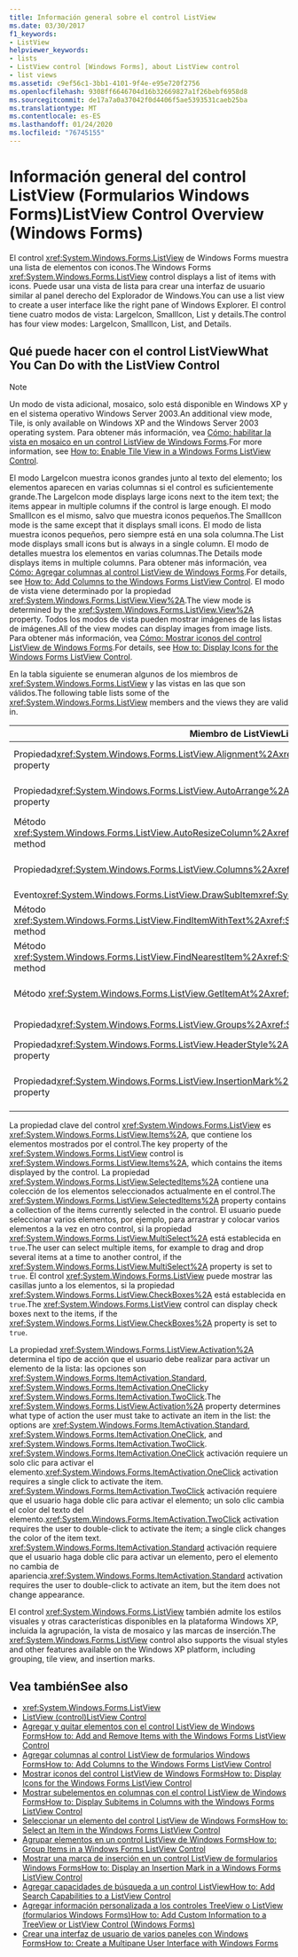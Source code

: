```yaml
---
title: Información general sobre el control ListView
ms.date: 03/30/2017
f1_keywords:
- ListView
helpviewer_keywords:
- lists
- ListView control [Windows Forms], about ListView control
- list views
ms.assetid: c9ef56c1-3bb1-4101-9f4e-e95e720f2756
ms.openlocfilehash: 9308ff6646704d16b32669827a1f26bebf6958d8
ms.sourcegitcommit: de17a7a0a37042f0d4406f5ae5393531caeb25ba
ms.translationtype: MT
ms.contentlocale: es-ES
ms.lasthandoff: 01/24/2020
ms.locfileid: "76745155"
---
```

# <a name="listview-control-overview-windows-forms"></a><span data-ttu-id="65a1a-102">Información general del control ListView (Formularios Windows Forms)</span><span class="sxs-lookup"><span data-stu-id="65a1a-102">ListView Control Overview (Windows Forms)</span></span>
<span data-ttu-id="65a1a-103">El control <xref:System.Windows.Forms.ListView> de Windows Forms muestra una lista de elementos con iconos.</span><span class="sxs-lookup"><span data-stu-id="65a1a-103">The Windows Forms <xref:System.Windows.Forms.ListView> control displays a list of items with icons.</span></span> <span data-ttu-id="65a1a-104">Puede usar una vista de lista para crear una interfaz de usuario similar al panel derecho del Explorador de Windows.</span><span class="sxs-lookup"><span data-stu-id="65a1a-104">You can use a list view to create a user interface like the right pane of Windows Explorer.</span></span> <span data-ttu-id="65a1a-105">El control tiene cuatro modos de vista: LargeIcon, SmallIcon, List y details.</span><span class="sxs-lookup"><span data-stu-id="65a1a-105">The control has four view modes: LargeIcon, SmallIcon, List, and Details.</span></span>  
  
## <a name="what-you-can-do-with-the-listview-control"></a><span data-ttu-id="65a1a-106">Qué puede hacer con el control ListView</span><span class="sxs-lookup"><span data-stu-id="65a1a-106">What You Can Do with the ListView Control</span></span>  
  
> [!NOTE]
> <span data-ttu-id="65a1a-107">Un modo de vista adicional, mosaico, solo está disponible en Windows XP y en el sistema operativo Windows Server 2003.</span><span class="sxs-lookup"><span data-stu-id="65a1a-107">An additional view mode, Tile, is only available on Windows XP and the Windows Server 2003 operating system.</span></span> <span data-ttu-id="65a1a-108">Para obtener más información, vea [Cómo: habilitar la vista en mosaico en un control ListView de Windows Forms](how-to-enable-tile-view-in-a-windows-forms-listview-control.md).</span><span class="sxs-lookup"><span data-stu-id="65a1a-108">For more information, see [How to: Enable Tile View in a Windows Forms ListView Control](how-to-enable-tile-view-in-a-windows-forms-listview-control.md).</span></span>  
  
 <span data-ttu-id="65a1a-109">El modo LargeIcon muestra iconos grandes junto al texto del elemento; los elementos aparecen en varias columnas si el control es suficientemente grande.</span><span class="sxs-lookup"><span data-stu-id="65a1a-109">The LargeIcon mode displays large icons next to the item text; the items appear in multiple columns if the control is large enough.</span></span> <span data-ttu-id="65a1a-110">El modo SmallIcon es el mismo, salvo que muestra iconos pequeños.</span><span class="sxs-lookup"><span data-stu-id="65a1a-110">The SmallIcon mode is the same except that it displays small icons.</span></span> <span data-ttu-id="65a1a-111">El modo de lista muestra iconos pequeños, pero siempre está en una sola columna.</span><span class="sxs-lookup"><span data-stu-id="65a1a-111">The List mode displays small icons but is always in a single column.</span></span> <span data-ttu-id="65a1a-112">El modo de detalles muestra los elementos en varias columnas.</span><span class="sxs-lookup"><span data-stu-id="65a1a-112">The Details mode displays items in multiple columns.</span></span> <span data-ttu-id="65a1a-113">Para obtener más información, vea [Cómo: Agregar columnas al control ListView de Windows Forms](how-to-add-columns-to-the-windows-forms-listview-control.md).</span><span class="sxs-lookup"><span data-stu-id="65a1a-113">For details, see [How to: Add Columns to the Windows Forms ListView Control](how-to-add-columns-to-the-windows-forms-listview-control.md).</span></span> <span data-ttu-id="65a1a-114">El modo de vista viene determinado por la propiedad <xref:System.Windows.Forms.ListView.View%2A>.</span><span class="sxs-lookup"><span data-stu-id="65a1a-114">The view mode is determined by the <xref:System.Windows.Forms.ListView.View%2A> property.</span></span> <span data-ttu-id="65a1a-115">Todos los modos de vista pueden mostrar imágenes de las listas de imágenes.</span><span class="sxs-lookup"><span data-stu-id="65a1a-115">All of the view modes can display images from image lists.</span></span> <span data-ttu-id="65a1a-116">Para obtener más información, vea [Cómo: Mostrar iconos del control ListView de Windows Forms](how-to-display-icons-for-the-windows-forms-listview-control.md).</span><span class="sxs-lookup"><span data-stu-id="65a1a-116">For details, see [How to: Display Icons for the Windows Forms ListView Control](how-to-display-icons-for-the-windows-forms-listview-control.md).</span></span>  
  
 <span data-ttu-id="65a1a-117">En la tabla siguiente se enumeran algunos de los miembros de <xref:System.Windows.Forms.ListView> y las vistas en las que son válidos.</span><span class="sxs-lookup"><span data-stu-id="65a1a-117">The following table lists some of the <xref:System.Windows.Forms.ListView> members and the views they are valid in.</span></span>  
  
|<span data-ttu-id="65a1a-118">Miembro de ListView</span><span class="sxs-lookup"><span data-stu-id="65a1a-118">ListView member</span></span>|<span data-ttu-id="65a1a-119">Vista</span><span class="sxs-lookup"><span data-stu-id="65a1a-119">View</span></span>|  
|---------------------|----------|  
|<span data-ttu-id="65a1a-120">Propiedad<xref:System.Windows.Forms.ListView.Alignment%2A></span><span class="sxs-lookup"><span data-stu-id="65a1a-120"><xref:System.Windows.Forms.ListView.Alignment%2A> property</span></span>|<span data-ttu-id="65a1a-121"><xref:System.Windows.Forms.View.SmallIcon> o <xref:System.Windows.Forms.View.LargeIcon></span><span class="sxs-lookup"><span data-stu-id="65a1a-121"><xref:System.Windows.Forms.View.SmallIcon> or <xref:System.Windows.Forms.View.LargeIcon></span></span>|  
|<span data-ttu-id="65a1a-122">Propiedad<xref:System.Windows.Forms.ListView.AutoArrange%2A></span><span class="sxs-lookup"><span data-stu-id="65a1a-122"><xref:System.Windows.Forms.ListView.AutoArrange%2A> property</span></span>|<span data-ttu-id="65a1a-123"><xref:System.Windows.Forms.View.SmallIcon> o <xref:System.Windows.Forms.View.LargeIcon></span><span class="sxs-lookup"><span data-stu-id="65a1a-123"><xref:System.Windows.Forms.View.SmallIcon> or <xref:System.Windows.Forms.View.LargeIcon></span></span>|  
|<span data-ttu-id="65a1a-124">Método <xref:System.Windows.Forms.ListView.AutoResizeColumn%2A></span><span class="sxs-lookup"><span data-stu-id="65a1a-124"><xref:System.Windows.Forms.ListView.AutoResizeColumn%2A> method</span></span>|<xref:System.Windows.Forms.View.Details>|  
|<span data-ttu-id="65a1a-125">Propiedad<xref:System.Windows.Forms.ListView.Columns%2A></span><span class="sxs-lookup"><span data-stu-id="65a1a-125"><xref:System.Windows.Forms.ListView.Columns%2A> property</span></span>|<span data-ttu-id="65a1a-126"><xref:System.Windows.Forms.View.Details> o <xref:System.Windows.Forms.View.Tile></span><span class="sxs-lookup"><span data-stu-id="65a1a-126"><xref:System.Windows.Forms.View.Details> or <xref:System.Windows.Forms.View.Tile></span></span>|  
|<span data-ttu-id="65a1a-127">Evento<xref:System.Windows.Forms.ListView.DrawSubItem></span><span class="sxs-lookup"><span data-stu-id="65a1a-127"><xref:System.Windows.Forms.ListView.DrawSubItem> event</span></span>|<xref:System.Windows.Forms.View.Details>|  
|<span data-ttu-id="65a1a-128">Método <xref:System.Windows.Forms.ListView.FindItemWithText%2A></span><span class="sxs-lookup"><span data-stu-id="65a1a-128"><xref:System.Windows.Forms.ListView.FindItemWithText%2A> method</span></span>|<span data-ttu-id="65a1a-129"><xref:System.Windows.Forms.View.Details>, <xref:System.Windows.Forms.View.List>o <xref:System.Windows.Forms.View.Tile></span><span class="sxs-lookup"><span data-stu-id="65a1a-129"><xref:System.Windows.Forms.View.Details>, <xref:System.Windows.Forms.View.List>, or <xref:System.Windows.Forms.View.Tile></span></span>|  
|<span data-ttu-id="65a1a-130">Método <xref:System.Windows.Forms.ListView.FindNearestItem%2A></span><span class="sxs-lookup"><span data-stu-id="65a1a-130"><xref:System.Windows.Forms.ListView.FindNearestItem%2A> method</span></span>|<span data-ttu-id="65a1a-131"><xref:System.Windows.Forms.View.SmallIcon> o <xref:System.Windows.Forms.View.LargeIcon></span><span class="sxs-lookup"><span data-stu-id="65a1a-131"><xref:System.Windows.Forms.View.SmallIcon> or <xref:System.Windows.Forms.View.LargeIcon></span></span>|  
|<span data-ttu-id="65a1a-132">Método <xref:System.Windows.Forms.ListView.GetItemAt%2A></span><span class="sxs-lookup"><span data-stu-id="65a1a-132"><xref:System.Windows.Forms.ListView.GetItemAt%2A> method</span></span>|<span data-ttu-id="65a1a-133"><xref:System.Windows.Forms.View.Details> o <xref:System.Windows.Forms.View.Tile></span><span class="sxs-lookup"><span data-stu-id="65a1a-133"><xref:System.Windows.Forms.View.Details> or <xref:System.Windows.Forms.View.Tile></span></span>|  
|<span data-ttu-id="65a1a-134">Propiedad<xref:System.Windows.Forms.ListView.Groups%2A></span><span class="sxs-lookup"><span data-stu-id="65a1a-134"><xref:System.Windows.Forms.ListView.Groups%2A> property</span></span>|<span data-ttu-id="65a1a-135">Todas las vistas excepto <xref:System.Windows.Forms.View.List></span><span class="sxs-lookup"><span data-stu-id="65a1a-135">All views except <xref:System.Windows.Forms.View.List></span></span>|  
|<span data-ttu-id="65a1a-136">Propiedad<xref:System.Windows.Forms.ListView.HeaderStyle%2A></span><span class="sxs-lookup"><span data-stu-id="65a1a-136"><xref:System.Windows.Forms.ListView.HeaderStyle%2A> property</span></span>|<span data-ttu-id="65a1a-137"><xref:System.Windows.Forms.View.Details>.</span><span class="sxs-lookup"><span data-stu-id="65a1a-137"><xref:System.Windows.Forms.View.Details>.</span></span>|  
|<span data-ttu-id="65a1a-138">Propiedad<xref:System.Windows.Forms.ListView.InsertionMark%2A></span><span class="sxs-lookup"><span data-stu-id="65a1a-138"><xref:System.Windows.Forms.ListView.InsertionMark%2A> property</span></span>|<span data-ttu-id="65a1a-139"><xref:System.Windows.Forms.View.LargeIcon>, <xref:System.Windows.Forms.View.SmallIcon>o <xref:System.Windows.Forms.View.Tile></span><span class="sxs-lookup"><span data-stu-id="65a1a-139"><xref:System.Windows.Forms.View.LargeIcon>, <xref:System.Windows.Forms.View.SmallIcon>, or <xref:System.Windows.Forms.View.Tile></span></span>|  
  
 <span data-ttu-id="65a1a-140">La propiedad clave del control <xref:System.Windows.Forms.ListView> es <xref:System.Windows.Forms.ListView.Items%2A>, que contiene los elementos mostrados por el control.</span><span class="sxs-lookup"><span data-stu-id="65a1a-140">The key property of the <xref:System.Windows.Forms.ListView> control is <xref:System.Windows.Forms.ListView.Items%2A>, which contains the items displayed by the control.</span></span> <span data-ttu-id="65a1a-141">La propiedad <xref:System.Windows.Forms.ListView.SelectedItems%2A> contiene una colección de los elementos seleccionados actualmente en el control.</span><span class="sxs-lookup"><span data-stu-id="65a1a-141">The <xref:System.Windows.Forms.ListView.SelectedItems%2A> property contains a collection of the items currently selected in the control.</span></span> <span data-ttu-id="65a1a-142">El usuario puede seleccionar varios elementos, por ejemplo, para arrastrar y colocar varios elementos a la vez en otro control, si la propiedad <xref:System.Windows.Forms.ListView.MultiSelect%2A> está establecida en `true`.</span><span class="sxs-lookup"><span data-stu-id="65a1a-142">The user can select multiple items, for example to drag and drop several items at a time to another control, if the <xref:System.Windows.Forms.ListView.MultiSelect%2A> property is set to `true`.</span></span> <span data-ttu-id="65a1a-143">El control <xref:System.Windows.Forms.ListView> puede mostrar las casillas junto a los elementos, si la propiedad <xref:System.Windows.Forms.ListView.CheckBoxes%2A> está establecida en `true`.</span><span class="sxs-lookup"><span data-stu-id="65a1a-143">The <xref:System.Windows.Forms.ListView> control can display check boxes next to the items, if the <xref:System.Windows.Forms.ListView.CheckBoxes%2A> property is set to `true`.</span></span>  
  
 <span data-ttu-id="65a1a-144">La propiedad <xref:System.Windows.Forms.ListView.Activation%2A> determina el tipo de acción que el usuario debe realizar para activar un elemento de la lista: las opciones son <xref:System.Windows.Forms.ItemActivation.Standard>, <xref:System.Windows.Forms.ItemActivation.OneClick>y <xref:System.Windows.Forms.ItemActivation.TwoClick>.</span><span class="sxs-lookup"><span data-stu-id="65a1a-144">The <xref:System.Windows.Forms.ListView.Activation%2A> property determines what type of action the user must take to activate an item in the list: the options are <xref:System.Windows.Forms.ItemActivation.Standard>, <xref:System.Windows.Forms.ItemActivation.OneClick>, and <xref:System.Windows.Forms.ItemActivation.TwoClick>.</span></span> <span data-ttu-id="65a1a-145"><xref:System.Windows.Forms.ItemActivation.OneClick> activación requiere un solo clic para activar el elemento.</span><span class="sxs-lookup"><span data-stu-id="65a1a-145"><xref:System.Windows.Forms.ItemActivation.OneClick> activation requires a single click to activate the item.</span></span> <span data-ttu-id="65a1a-146"><xref:System.Windows.Forms.ItemActivation.TwoClick> activación requiere que el usuario haga doble clic para activar el elemento; un solo clic cambia el color del texto del elemento.</span><span class="sxs-lookup"><span data-stu-id="65a1a-146"><xref:System.Windows.Forms.ItemActivation.TwoClick> activation requires the user to double-click to activate the item; a single click changes the color of the item text.</span></span> <span data-ttu-id="65a1a-147"><xref:System.Windows.Forms.ItemActivation.Standard> activación requiere que el usuario haga doble clic para activar un elemento, pero el elemento no cambia de apariencia.</span><span class="sxs-lookup"><span data-stu-id="65a1a-147"><xref:System.Windows.Forms.ItemActivation.Standard> activation requires the user to double-click to activate an item, but the item does not change appearance.</span></span>  
  
 <span data-ttu-id="65a1a-148">El control <xref:System.Windows.Forms.ListView> también admite los estilos visuales y otras características disponibles en la plataforma Windows XP, incluida la agrupación, la vista de mosaico y las marcas de inserción.</span><span class="sxs-lookup"><span data-stu-id="65a1a-148">The <xref:System.Windows.Forms.ListView> control also supports the visual styles and other features available on the Windows XP platform, including grouping, tile view, and insertion marks.</span></span>  
  
## <a name="see-also"></a><span data-ttu-id="65a1a-149">Vea también</span><span class="sxs-lookup"><span data-stu-id="65a1a-149">See also</span></span>

- <xref:System.Windows.Forms.ListView>
- [<span data-ttu-id="65a1a-150">ListView (control)</span><span class="sxs-lookup"><span data-stu-id="65a1a-150">ListView Control</span></span>](listview-control-windows-forms.md)
- [<span data-ttu-id="65a1a-151">Agregar y quitar elementos con el control ListView de Windows Forms</span><span class="sxs-lookup"><span data-stu-id="65a1a-151">How to: Add and Remove Items with the Windows Forms ListView Control</span></span>](how-to-add-and-remove-items-with-the-windows-forms-listview-control.md)
- [<span data-ttu-id="65a1a-152">Agregar columnas al control ListView de formularios Windows Forms</span><span class="sxs-lookup"><span data-stu-id="65a1a-152">How to: Add Columns to the Windows Forms ListView Control</span></span>](how-to-add-columns-to-the-windows-forms-listview-control.md)
- [<span data-ttu-id="65a1a-153">Mostrar iconos del control ListView de Windows Forms</span><span class="sxs-lookup"><span data-stu-id="65a1a-153">How to: Display Icons for the Windows Forms ListView Control</span></span>](how-to-display-icons-for-the-windows-forms-listview-control.md)
- [<span data-ttu-id="65a1a-154">Mostrar subelementos en columnas con el control ListView de Windows Forms</span><span class="sxs-lookup"><span data-stu-id="65a1a-154">How to: Display Subitems in Columns with the Windows Forms ListView Control</span></span>](how-to-display-subitems-in-columns-with-the-windows-forms-listview-control.md)
- [<span data-ttu-id="65a1a-155">Seleccionar un elemento del control ListView de Windows Forms</span><span class="sxs-lookup"><span data-stu-id="65a1a-155">How to: Select an Item in the Windows Forms ListView Control</span></span>](how-to-select-an-item-in-the-windows-forms-listview-control.md)
- [<span data-ttu-id="65a1a-156">Agrupar elementos en un control ListView de Windows Forms</span><span class="sxs-lookup"><span data-stu-id="65a1a-156">How to: Group Items in a Windows Forms ListView Control</span></span>](how-to-group-items-in-a-windows-forms-listview-control.md)
- [<span data-ttu-id="65a1a-157">Mostrar una marca de inserción en un control ListView de formularios Windows Forms</span><span class="sxs-lookup"><span data-stu-id="65a1a-157">How to: Display an Insertion Mark in a Windows Forms ListView Control</span></span>](how-to-display-an-insertion-mark-in-a-windows-forms-listview-control.md)
- [<span data-ttu-id="65a1a-158">Agregar capacidades de búsqueda a un control ListView</span><span class="sxs-lookup"><span data-stu-id="65a1a-158">How to: Add Search Capabilities to a ListView Control</span></span>](how-to-add-search-capabilities-to-a-listview-control.md)
- [<span data-ttu-id="65a1a-159">Agregar información personalizada a los controles TreeView o ListView (formularios Windows Forms)</span><span class="sxs-lookup"><span data-stu-id="65a1a-159">How to: Add Custom Information to a TreeView or ListView Control (Windows Forms)</span></span>](add-custom-information-to-a-treeview-or-listview-control-wf.md)
- [<span data-ttu-id="65a1a-160">Crear una interfaz de usuario de varios paneles con Windows Forms</span><span class="sxs-lookup"><span data-stu-id="65a1a-160">How to: Create a Multipane User Interface with Windows Forms</span></span>](how-to-create-a-multipane-user-interface-with-windows-forms.md)
